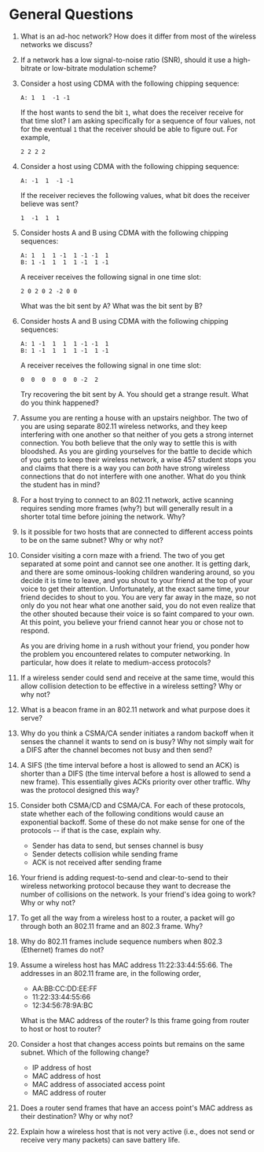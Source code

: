 # General Questions

1. What is an ad-hoc network?
   How does it differ from most of the wireless networks we discuss?

2. If a network has a low signal-to-noise ratio (SNR),
   should it use a high-bitrate or low-bitrate modulation scheme?

3. Consider a host using CDMA with the following chipping sequence:
   ```
   A: 1  1  -1 -1
   ```

   If the host wants to send the bit `1`,
   what does the receiver receive for that time slot?
   I am asking specifically for a sequence of four values,
   not for the eventual `1` that the receiver should be able to figure out.
   For example,
   ```
   2 2 2 2
   ```

4. Consider a host using CDMA with the following chipping sequence:
   ```
   A: -1  1  -1 -1
   ```

   If the receiver recieves the following values,
   what bit does the receiver believe was sent?
   ```
   1  -1  1  1
   ```

5. Consider hosts A and B using CDMA with the following chipping sequences:
   ```
   A: 1  1  1 -1  1 -1 -1  1
   B: 1 -1  1  1  1 -1  1 -1
   ```

   A receiver receives the following signal in one time slot:
   ```
   2 0 2 0 2 -2 0 0
   ```
   What was the bit sent by A?
   What was the bit sent by B?

6. Consider hosts A and B using CDMA with the following chipping sequences:
   ```
   A: 1 -1  1  1  1 -1 -1  1
   B: 1 -1  1  1  1 -1  1 -1
   ```

   A receiver receives the following signal in one time slot:
   ```
   0  0  0  0  0  0 -2  2
   ```
   Try recovering the bit sent by A.
   You should get a strange result.
   What do you think happened?

7. Assume you are renting a house with an upstairs neighbor.
   The two of you are using separate 802.11 wireless networks,
   and they keep interfering with one another so that neither of you gets
   a strong internet connection.
   You both believe that the only way to settle this is with bloodshed.
   As you are girding yourselves for the battle to decide which of you gets to
   keep their wireless network,
   a wise 457 student stops you and claims that there is a way you can *both*
   have strong wireless connections that do not interfere with one another.
   What do you think the student has in mind?

8. For a host trying to connect to an 802.11 network,
   active scanning requires sending more frames (why?) but will generally
   result in a shorter total time before joining the network.
   Why?

9. Is it possible for two hosts that are connected to different access points
   to be on the same subnet?
   Why or why not?

10. Consider visiting a corn maze with a friend.
    The two of you get separated at some point and cannot see one another.
    It is getting dark,
    and there are some ominous-looking children wandering around,
    so you decide it is time to leave,
    and you shout to your friend at the top of your voice to get their
    attention.
    Unfortunately, at the exact same time,
    your friend decides to shout to you.
    You are very far away in the maze,
    so not only do you not hear what one another said,
    you do not even realize that the other shouted because their voice is so
    faint compared to your own.
    At this point,
    you believe your friend cannot hear you or chose not to respond.

    As you are driving home in a rush without your friend,
    you ponder how the problem you encountered relates to computer networking.
    In particular, how does it relate to medium-access protocols?

11. If a wireless sender could send and receive at the same time,
    would this allow collision detection to be effective in a wireless setting?
    Why or why not?

12. What is a beacon frame in an 802.11 network and what purpose does it serve?

13. Why do you think a CSMA/CA sender initiates a random backoff when it senses
    the channel it wants to send on is busy?
    Why not simply wait for a DIFS after the channel becomes not busy and then
    send?

14. A SIFS (the time interval before a host is allowed to send an ACK)
    is shorter than a DIFS
    (the time interval before a host is allowed to send a new frame).
    This essentially gives ACKs priority over other traffic.
    Why was the protocol designed this way?

15. Consider both CSMA/CD and CSMA/CA.
    For each of these protocols,
    state whether each of the following conditions would cause an exponential
    backoff.
    Some of these do not make sense for one of the protocols --
    if that is the case, explain why.
    * Sender has data to send, but senses channel is busy
    * Sender detects collision while sending frame
    * ACK is not received after sending frame

16. Your friend is adding request-to-send and clear-to-send to their wireless
    networking protocol because they want to decrease the number of collisions
    on the network.
    Is your friend's idea going to work?
    Why or why not?

17. To get all the way from a wireless host to a router,
    a packet will go through both an 802.11 frame and an 802.3 frame.
    Why?

18. Why do 802.11 frames include sequence numbers when 802.3 (Ethernet) frames
    do not?

19. Assume a wireless host has MAC address 11:22:33:44:55:66.
    The addresses in an 802.11 frame are, in the following order,
    * AA:BB:CC:DD:EE:FF
    * 11:22:33:44:55:66
    * 12:34:56:78:9A:BC

    What is the MAC address of the router?
    Is this frame going from router to host or host to router?

20. Consider a host that changes access points but remains on the same subnet.
    Which of the following change?
    * IP address of host
    * MAC address of host
    * MAC address of associated access point
    * MAC address of router

21. Does a router send frames that have an access point's MAC address as their
    destination?
    Why or why not?

22. Explain how a wireless host that is not very active
    (i.e., does not send or receive very many packets)
    can save battery life.
